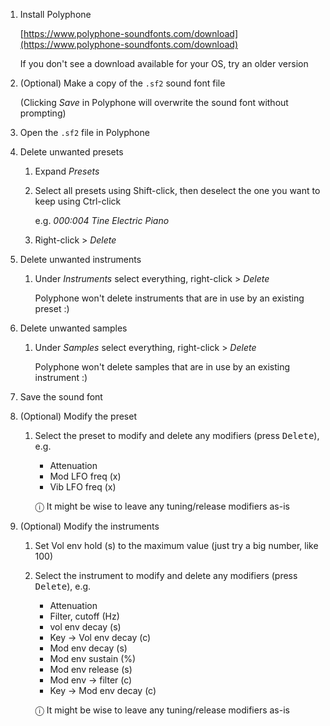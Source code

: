 1. Install Polyphone

   [https://www.polyphone-soundfonts.com/download](https://www.polyphone-soundfonts.com/download)

   If you don't see a download available for your OS, try an older version

1. (Optional) Make a copy of the `.sf2` sound font file

   (Clicking _Save_ in Polyphone will overwrite the sound font without prompting)

1. Open the `.sf2` file in Polyphone

1. Delete unwanted presets

   1. Expand _Presets_

   1. Select all presets using Shift-click, then deselect the one you want to keep using Ctrl-click

      e.g. _000:004 Tine Electric Piano_

   1. Right-click > _Delete_

1. Delete unwanted instruments

   1. Under _Instruments_ select everything, right-click > _Delete_

      Polyphone won't delete instruments that are in use by an existing preset :)

1. Delete unwanted samples

   1. Under _Samples_ select everything, right-click > _Delete_

      Polyphone won't delete samples that are in use by an existing instrument :)

1. Save the sound font

1. (Optional) Modify the preset

   1. Select the preset to modify and delete any modifiers (press <kbd>Delete</kbd>), e.g.

      - Attenuation
      - Mod LFO freq (x)
      - Vib LFO freq (x)

      ⓘ It might be wise to leave any tuning/release modifiers as-is

1. (Optional) Modify the instruments

   1. Set Vol env hold (s) to the maximum value (just try a big number, like 100)

   1. Select the instrument to modify and delete any modifiers (press <kbd>Delete</kbd>), e.g.

      - Attenuation
      - Filter, cutoff (Hz)
      - vol env decay (s)
      - Key → Vol env decay (c)
      - Mod env decay (s)
      - Mod env sustain (%)
      - Mod env release (s)
      - Mod env → filter (c)
      - Key → Mod env decay (c)

      ⓘ It might be wise to leave any tuning/release modifiers as-is
